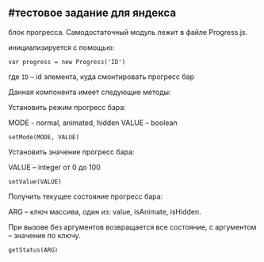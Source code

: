 #тестовое задание для яндекса
---
блок прогресса. Самодостаточный модуль лежит в файле Progress.js.

инициализируется с помощью:
```
var progress = new Progress('ID')
```
где ```ID``` – id элемента, куда смонтировать прогресс бар

Данная компонента имеет следующие методы:

Установить режим прогресс бара:

MODE - normal, animated, hidden
VALUE – boolean

```
setMode(MODE, VALUE)
```

Установить значение прогресс бара:

VALUE – integer от 0 до 100

```
setValue(VALUE)
```

Получить текущее состояние прогресс бара:

ARG – ключ массива, один из: value, isAnimate, isHidden.

При вызове без аргументов возвращается все состояние, с аргументом – значение по ключу.

```
getStatus(ARG)

```
